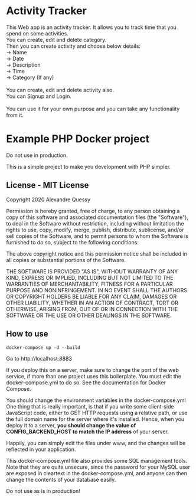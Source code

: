 # Activity Tracker

This Web app is an activity tracker. It allows you to track time that you spend on some activities.<br/>
You can create, edit and delete category.<br/>
Then you can create activity and choose below details:<br/>
-> Name<br/>
-> Date<br/>
-> Description<br/>
-> Time <br/>
-> Category (If any)<br/>
<br/>
You can create, edit and delete activity also.<br/>
You can Signup and Login.<br/>
<br/>
You can use it for your own purpose and you can take any functionality from it.<br/>

# Example PHP Docker project

Do not use in production.

This is a simple project to make you development with PHP simpler.

## License - MIT License

Copyright 2020 Alexandre Quessy

Permission is hereby granted, free of charge, to any person obtaining a copy of this software and associated documentation files (the "Software"), to deal in the Software without restriction, including without limitation the rights to use, copy, modify, merge, publish, distribute, sublicense, and/or sell copies of the Software, and to permit persons to whom the Software is furnished to do so, subject to the following conditions:

The above copyright notice and this permission notice shall be included in all copies or substantial portions of the Software.

THE SOFTWARE IS PROVIDED "AS IS", WITHOUT WARRANTY OF ANY KIND, EXPRESS OR IMPLIED, INCLUDING BUT NOT LIMITED TO THE WARRANTIES OF MERCHANTABILITY, FITNESS FOR A PARTICULAR PURPOSE AND NONINFRINGEMENT. IN NO EVENT SHALL THE AUTHORS OR COPYRIGHT HOLDERS BE LIABLE FOR ANY CLAIM, DAMAGES OR OTHER LIABILITY, WHETHER IN AN ACTION OF CONTRACT, TORT OR OTHERWISE, ARISING FROM, OUT OF OR IN CONNECTION WITH THE SOFTWARE OR THE USE OR OTHER DEALINGS IN THE SOFTWARE.


## How to use

```
docker-compose up -d --build
```

Go to http://localhost:8883

If you deploy this on a server, make sure to change the port of the web service, if more than one project uses
this boilerplate. You must edit the docker-compose.yml to do so. See the documentation for Docker Compose.

You should change the environment variables in the docker-compose.yml
One thing that is really important, is that if you write some client-side JavaScript code, either to GET HTTP
requests using a relative path, or use the full domain name for the server where it's installed.
Hence, when you deploy it to a server, **you should change the value of CONFIG_BACKEND_HOST to match the IP address**
of your server.

Happily, you can simply edit the files under www, and the changes will be reflected in your application.

This docker-compose.yml file also provides some SQL management tools. Note that they are quite unsecure, since
the password for your MySQL user are exposed in cleartext in the docker-compose.yml, and anyone can then change
the contents of your database easily.

Do not use as is in production!
